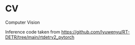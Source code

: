 # CV

Computer Vision

Inference code taken from https://github.com/lyuwenyu/RT-DETR/tree/main/rtdetrv2_pytorch